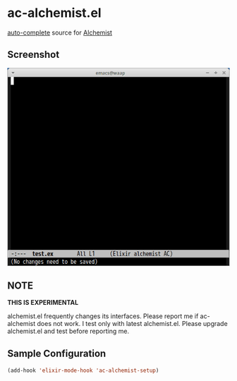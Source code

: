 # ac-alchemist.el

[auto-complete](https://github.com/auto-complete/auto-complete/) source for [Alchemist](https://github.com/tonini/alchemist.el)


## Screenshot

![ac-alchemist](image/ac-alchemist.gif)


## NOTE

**THIS IS EXPERIMENTAL**

alchemist.el frequently changes its interfaces. Please report me if ac-alchemist does not work.
I test only with latest alchemist.el. Please upgrade alchemist.el and test before reporting me.


## Sample Configuration

```lisp
(add-hook 'elixir-mode-hook 'ac-alchemist-setup)
```
